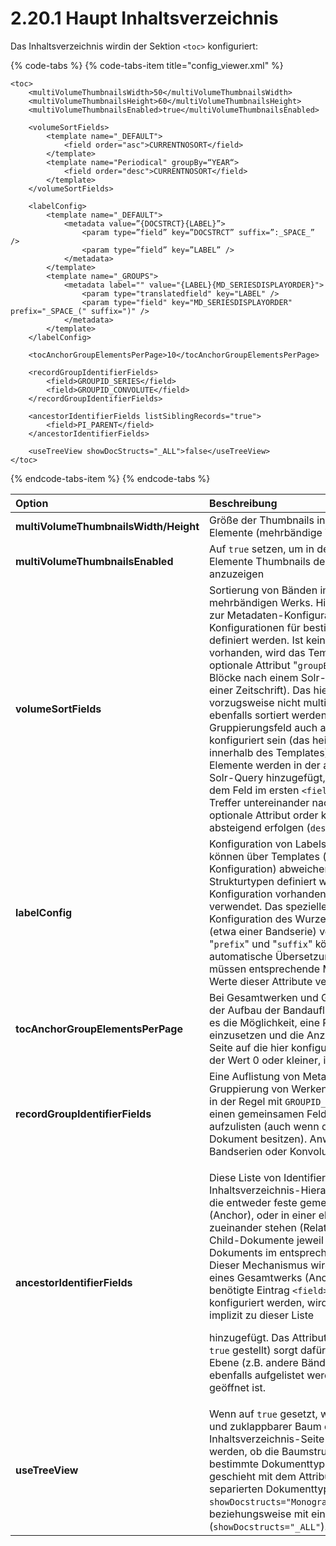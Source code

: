 # 2.20.1 Haupt Inhaltsverzeichnis

Das Inhaltsverzeichnis wirdin der Sektion `<toc>` konfiguriert:

{% code-tabs %}
{% code-tabs-item title="config\_viewer.xml" %}
```markup
<toc>
    <multiVolumeThumbnailsWidth>50</multiVolumeThumbnailsWidth>
    <multiVolumeThumbnailsHeight>60</multiVolumeThumbnailsHeight>
    <multiVolumeThumbnailsEnabled>true</multiVolumeThumbnailsEnabled>

    <volumeSortFields>
        <template name="_DEFAULT">
            <field order="asc">CURRENTNOSORT</field>
        </template>
        <template name="Periodical" groupBy=“YEAR“>
            <field order="desc">CURRENTNOSORT</field>
        </template>
    </volumeSortFields>

    <labelConfig>
        <template name="_DEFAULT">
            <metadata value=”{DOCSTRCT}{LABEL}”>
                <param type=”field” key=”DOCSTRCT” suffix=”:_SPACE_” />
                <param type=”field” key=”LABEL” />
            </metadata>
        </template>
        <template name="_GROUPS">
            <metadata label="" value="{LABEL}{MD_SERIESDISPLAYORDER}">
                <param type="translatedfield" key="LABEL" />
                <param type="field" key="MD_SERIESDISPLAYORDER" prefix="_SPACE_(" suffix=")" />
            </metadata>
        </template>
    </labelConfig>

    <tocAnchorGroupElementsPerPage>10</tocAnchorGroupElementsPerPage>

    <recordGroupIdentifierFields>
        <field>GROUPID_SERIES</field>
        <field>GROUPID_CONVOLUTE</field>
    </recordGroupIdentifierFields>

    <ancestorIdentifierFields listSiblingRecords="true">
        <field>PI_PARENT</field>
    </ancestorIdentifierFields>

    <useTreeView showDocStructs="_ALL">false</useTreeView>
</toc>
```
{% endcode-tabs-item %}
{% endcode-tabs %}

<table>
  <thead>
    <tr>
      <th style="text-align:left"><b>Option</b>
      </th>
      <th style="text-align:left">Beschreibung</th>
    </tr>
  </thead>
  <tbody>
    <tr>
      <td style="text-align:left"><b>multiVolumeThumbnailsWidth/Height</b>
      </td>
      <td style="text-align:left">Gr&#xF6;&#xDF;e der Thumbnails in der Inhaltsansicht f&#xFC;r Anchor-Elemente
        (mehrb&#xE4;ndige Werke und Zeitschriften)</td>
    </tr>
    <tr>
      <td style="text-align:left"><b>multiVolumeThumbnailsEnabled</b>
      </td>
      <td style="text-align:left">Auf <code>true</code> setzen, um in der Inhaltsansicht f&#xFC;r Anchor-Elemente
        Thumbnails der untergeordneten Werke anzuzeigen</td>
    </tr>
    <tr>
      <td style="text-align:left"><b>volumeSortFields</b>
      </td>
      <td style="text-align:left">Sortierung von B&#xE4;nden im Inhaltsverzeichnis eines mehrb&#xE4;ndigen
        Werks. Hier k&#xF6;nnen &#xFC;ber Templates (analog zur Metadaten-Konfiguration)
        abweichende Konfigurationen f&#xFC;r bestimmte Anchor-Strukturtypen definiert
        werden. Ist keine spezielle Konfiguration vorhanden, wird das Template <code>&quot;_DEFAULT&quot;</code> verwendet.
        Das optionale Attribut &quot;<code>groupBy</code>&quot; gruppiert die B&#xE4;nde
        in einzelne Bl&#xF6;cke nach einem Solr-Metadatenfeld (etwa Jahrg&#xE4;nge
        einer Zeitschrift). Das hier konfigurierte Feld sollte vorzugsweise nicht
        multivalued sein. Falls die Gruppen ebenfalls sortiert werden sollen, muss
        das konfigurierte Gruppierungsfeld auch als Sortierfeld f&#xFC;r diese
        Template konfiguriert sein (das hei&#xDF;t als Unterelement <code>&lt;field&gt;</code> innerhalb
        des Templates). Die definierten <code>&lt;field&gt;</code>-Elemente werden
        in der angegebenen Reihenfolge zur Solr-Query hinzugef&#xFC;gt, das hei&#xDF;t
        es wird prim&#xE4;r nach dem Feld im ersten <code>&lt;field&gt;</code>-Element
        sortiert, gleichwertige Treffer untereinander nach dem zweiten, etc. &#xDC;ber
        das optionale Attribut order kann die Sortierung auf Wunsch absteigend
        erfolgen (<code>desc</code>). Standardwert ist <code>asc</code>.</td>
    </tr>
    <tr>
      <td style="text-align:left"><b>labelConfig</b>
      </td>
      <td style="text-align:left">Konfiguration von Labels im Inhaltsverzeichnis. Hier k&#xF6;nnen &#xFC;ber
        Templates (analog zur Metadaten-Konfiguration) abweichende Konfigurationen
        f&#xFC;r bestimmte Strukturtypen definiert werden. Ist keine spezielle
        Konfiguration vorhanden, wird das Template <code>&quot;_DEFAULT&quot;</code> verwendet.
        Das spezielle Template &quot;<code>_GROUPS</code>&quot; wird f&#xFC;r die
        Konfiguration des Wurzelelements einer abstrakten Gruppe (etwa einer Bandserie)
        verwendet. Die optionalen Attribute &quot;<code>prefix</code>&quot; und
        &quot;<code>suffix</code>&quot; k&#xF6;nnen hier zus&#xE4;tzlich durch
        die automatische &#xDC;bersetzung behandelt werden. Hierf&#xFC;r m&#xFC;ssen
        entsprechende Message Keys definiert und als Werte dieser Attribute verwendet
        werden.</td>
    </tr>
    <tr>
      <td style="text-align:left"><b>tocAnchorGroupElementsPerPage</b>
      </td>
      <td style="text-align:left">Bei Gesamtwerken und Gruppen mit vielen B&#xE4;nden kann der Aufbau der
        Bandauflistung sehr lange dauern. Hier gibt es die M&#xF6;glichkeit, eine
        Paginierung der Bandauflistung einzusetzen und die Anzahl der angezeigten
        B&#xE4;nde pro Seite auf die hier konfigurierte Zahl zu beschr&#xE4;nkten.
        Ist der Wert 0 oder kleiner, ist die Paginierung abgeschaltet.</td>
    </tr>
    <tr>
      <td style="text-align:left"><b>recordGroupIdentifierFields</b>
      </td>
      <td style="text-align:left">Eine Auflistung von Metadatenfeldern, die zur logischen Gruppierung von
        Werken verwendet werden. Diese fangen in der Regel mit <code>GROUPID_</code> an
        und dienen dazu, Werke, die einen gemeinsamen Feldwert besitzen, als Gruppe
        aufzulisten (auch wenn diese kein gemeinsames Anchor-Dokument besitzen).
        Anwendungsbeispiele sind etwa Bandserien oder Konvolute.</td>
    </tr>
    <tr>
      <td style="text-align:left"><b>ancestorIdentifierFields</b>
      </td>
      <td style="text-align:left">
        <p>Diese Liste von Identifier-Feldern dient dazu, Inhaltsverzeichnis-Hierarchien
          aus Werken zu erstellen, die entweder feste gemeinsame &#xFC;bergeordnete
          Struktur (Anchor), oder in einer eher losen Eltern-Kind Beziehung zueinander
          stehen (Related Item). Dabei besitzen die Child-Dokumente jeweil den Identifier
          des Parent-Dokuments im entsprechenden Metadatenfeld. Hinweis: Dieser Mechanismus
          wird auch verwendet, um B&#xE4;nde eines Gesamtwerks (Anchors) aufzulisten.
          Der hierf&#xFC;r ben&#xF6;tigte Eintrag <code>&lt;field&gt;PI_PARENT&lt;/field&gt;</code> kann
          konfiguriert werden, wird aber bei Nichtvorhandensein implizit zu dieser
          Liste</p>
        <p>hinzugef&#xFC;gt. Das Attribut <code>listSiblingRecords</code> (wenn auf <code>true</code> gestellt)
          sorgt daf&#xFC;r, dass andere Werke auf gleicher Ebene (z.B. andere B&#xE4;nde
          desselben Gesamtwerks) ebenfalls aufgelistet werden, wenn gerade ein Band
          ge&#xF6;ffnet ist.</p>
      </td>
    </tr>
    <tr>
      <td style="text-align:left"><b>useTreeView</b>
      </td>
      <td style="text-align:left">Wenn auf <code>true</code> gesetzt, wird das Inhaltsverzeichnis als auf-
        und zuklappbarer Baum dargestellt. F&#xFC;r die Inhaltsverzeichnis-Seite
        kann zus&#xE4;tzlich konfiguriert werden, ob die Baumstruktur f&#xFC;r
        alle oder nur f&#xFC;r bestimmte Dokumenttypen aktiviert werden soll. Die
        geschieht mit dem Attribut <code>showDocStructs</code>, mit Semikolon-separierten
        Dokumenttypen (z.B. <code>showDocstructs=&quot;Monograph;Manuscript;PeriodicalVolume&quot;</code>)
        beziehungsweise mit einem Eintrag f&#xFC;r alle Typen (<code>showDocstructs=&quot;_ALL&quot;</code>).</td>
    </tr>
  </tbody>
</table>